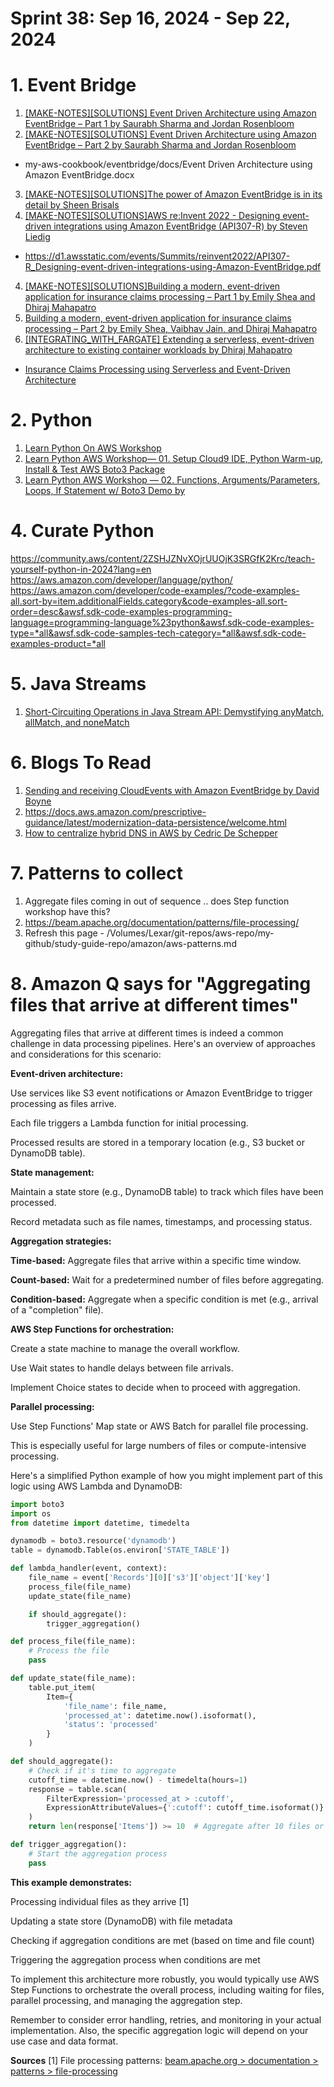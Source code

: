 <h1>Sprint 38: Sep 16, 2024 - Sep 22, 2024</h1>

# 1. Event Bridge

1. [[MAKE-NOTES][SOLUTIONS] Event Driven Architecture using Amazon EventBridge – Part 1 by Saurabh Sharma and Jordan Rosenbloom](https://aws.amazon.com/blogs/mt/event-driven-architecture-using-amazon-eventbridge/)
2. [[MAKE-NOTES][SOLUTIONS] Event Driven Architecture using Amazon EventBridge – Part 2 by Saurabh Sharma and Jordan Rosenbloom](https://aws.amazon.com/blogs/mt/event-driven-architecture-using-amazon-eventbridge-part-2/)
- my-aws-cookbook/eventbridge/docs/Event Driven Architecture using Amazon EventBridge.docx
3. [[MAKE-NOTES][SOLUTIONS]The power of Amazon EventBridge is in its detail by Sheen Brisals](https://sbrisals.medium.com/the-power-of-amazon-eventbridge-is-in-its-detail-92c07ddcaa40)
4. [[MAKE-NOTES][SOLUTIONS]AWS re:Invent 2022 - Designing event-driven integrations using Amazon EventBridge (API307-R) by Steven Liedig](https://www.youtube.com/watch?v=W3Rh70jG-LM)
- https://d1.awsstatic.com/events/Summits/reinvent2022/API307-R_Designing-event-driven-integrations-using-Amazon-EventBridge.pdf
4. [[MAKE-NOTES][SOLUTIONS]Building a modern, event-driven application for insurance claims processing – Part 1 by Emily Shea and Dhiraj Mahapatro](https://aws.amazon.com/blogs/industries/building-a-modern-event-driven-application-for-insurance-claims-processing-part-1/)
5. [Building a modern, event-driven application for insurance claims processing – Part 2 by Emily Shea, Vaibhav Jain, and Dhiraj Mahapatro](https://aws.amazon.com/blogs/industries/building-a-modern-event-driven-application-for-insurance-claims-processing-part-2/)
6. [[INTEGRATING_WITH_FARGATE] Extending a serverless, event-driven architecture to existing container workloads by Dhiraj Mahapatro](https://aws.amazon.com/blogs/compute/extending-a-serverless-event-driven-architecture-to-existing-container-workloads/)
 - [Insurance Claims Processing using Serverless and Event-Driven Architecture](https://github.com/aws-samples/serverless-eda-insurance-claims-processing)

# 2. Python

1. [Learn Python On AWS Workshop](https://catalog.us-east-1.prod.workshops.aws/workshops/3d705026-9edc-40e8-b353-bdabb116c89c/en-US)
2. [Learn Python AWS Workshop— 01. Setup Cloud9 IDE, Python Warm-up, Install & Test AWS Boto3 Package](https://medium.com/the-aws-way/learn-python-aws-workshop-01-setup-cloud9-ide-python-warm-up-install-test-aws-boto3-package-90ce0b465aab)
3. [Learn Python AWS Workshop — 02. Functions, Arguments/Parameters, Loops, If Statement w/ Boto3 Demo by ](https://medium.com/the-aws-way/learn-python-aws-workshop-02-functions-arguments-parameters-loops-if-statement-w-boto3-demo-dc480b0fd32b)

# 4. Curate Python

https://community.aws/content/2ZSHJZNvXOjrUUOjK3SRGfK2Krc/teach-yourself-python-in-2024?lang=en
https://aws.amazon.com/developer/language/python/
https://aws.amazon.com/developer/code-examples/?code-examples-all.sort-by=item.additionalFields.category&code-examples-all.sort-order=desc&awsf.sdk-code-examples-programming-language=programming-language%23python&awsf.sdk-code-examples-type=*all&awsf.sdk-code-samples-tech-category=*all&awsf.sdk-code-examples-product=*all

# 5. Java Streams

1. [Short-Circuiting Operations in Java Stream API: Demystifying anyMatch, allMatch, and noneMatch](https://medium.com/@satyendra.jaiswal/short-circuiting-operations-in-java-stream-api-demystifying-anymatch-allmatch-and-nonematch-df9f2e475d3a)


# 6. Blogs To Read

1. [Sending and receiving CloudEvents with Amazon EventBridge by David Boyne](https://aws.amazon.com/blogs/compute/sending-and-receiving-cloudevents-with-amazon-eventbridge/)
1. https://docs.aws.amazon.com/prescriptive-guidance/latest/modernization-data-persistence/welcome.html
1. [How to centralize hybrid DNS in AWS by Cedric De Schepper](https://awstip.com/how-to-centralise-hybrid-dns-in-aws-ea8b6da9609c)

# 7. Patterns to collect

1. Aggregate files coming in out of sequence .. does Step function workshop have this?
1. https://beam.apache.org/documentation/patterns/file-processing/
2. Refresh this page - /Volumes/Lexar/git-repos/aws-repo/my-github/study-guide-repo/amazon/aws-patterns.md

# 8. Amazon Q says for "Aggregating files that arrive at different times"

Aggregating files that arrive at different times is indeed a common challenge in data processing pipelines. Here's an overview of approaches and considerations for this scenario:

**Event-driven architecture:**

Use services like S3 event notifications or Amazon EventBridge to trigger processing as files arrive.

Each file triggers a Lambda function for initial processing.

Processed results are stored in a temporary location (e.g., S3 bucket or DynamoDB table).

**State management:**

Maintain a state store (e.g., DynamoDB table) to track which files have been processed.

Record metadata such as file names, timestamps, and processing status.

**Aggregation strategies:**

**Time-based:** Aggregate files that arrive within a specific time window.

**Count-based:** Wait for a predetermined number of files before aggregating.

**Condition-based:** Aggregate when a specific condition is met (e.g., arrival of a "completion" file).

**AWS Step Functions for orchestration:**

Create a state machine to manage the overall workflow.

Use Wait states to handle delays between file arrivals.

Implement Choice states to decide when to proceed with aggregation.

**Parallel processing:**

Use Step Functions' Map state or AWS Batch for parallel file processing.

This is especially useful for large numbers of files or compute-intensive processing.

Here's a simplified Python example of how you might implement part of this logic using AWS Lambda and DynamoDB:

```py
import boto3
import os
from datetime import datetime, timedelta

dynamodb = boto3.resource('dynamodb')
table = dynamodb.Table(os.environ['STATE_TABLE'])

def lambda_handler(event, context):
    file_name = event['Records'][0]['s3']['object']['key']
    process_file(file_name)
    update_state(file_name)

    if should_aggregate():
        trigger_aggregation()

def process_file(file_name):
    # Process the file
    pass

def update_state(file_name):
    table.put_item(
        Item={
            'file_name': file_name,
            'processed_at': datetime.now().isoformat(),
            'status': 'processed'
        }
    )

def should_aggregate():
    # Check if it's time to aggregate
    cutoff_time = datetime.now() - timedelta(hours=1)
    response = table.scan(
        FilterExpression='processed_at > :cutoff',
        ExpressionAttributeValues={':cutoff': cutoff_time.isoformat()}
    )
    return len(response['Items']) >= 10  # Aggregate after 10 files or 1 hour

def trigger_aggregation():
    # Start the aggregation process
    pass
```

**This example demonstrates:**

Processing individual files as they arrive [1]

Updating a state store (DynamoDB) with file metadata

Checking if aggregation conditions are met (based on time and file count)

Triggering the aggregation process when conditions are met

To implement this architecture more robustly, you would typically use AWS Step Functions to orchestrate the overall process, including waiting for files, parallel processing, and managing the aggregation step.

Remember to consider error handling, retries, and monitoring in your actual implementation. Also, the specific aggregation logic will depend on your use case and data format.

**Sources**
[1] File processing patterns: [beam.apache.org > documentation > patterns >  file-processing](https://beam.apache.org/documentation/patterns/file-processing/)

